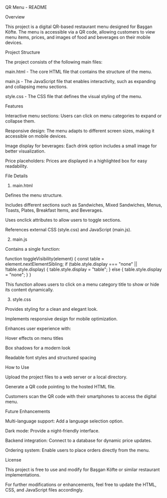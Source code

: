 QR Menu - README

Overview

This project is a digital QR-based restaurant menu designed for Başgan Köfte. The menu is accessible via a QR code, allowing customers to view menu items, prices, and images of food and beverages on their mobile devices.

Project Structure

The project consists of the following main files:

main.html - The core HTML file that contains the structure of the menu.

main.js - The JavaScript file that enables interactivity, such as expanding and collapsing menu sections.

style.css - The CSS file that defines the visual styling of the menu.

Features

Interactive menu sections: Users can click on menu categories to expand or collapse them.

Responsive design: The menu adapts to different screen sizes, making it accessible on mobile devices.

Image display for beverages: Each drink option includes a small image for better visualization.

Price placeholders: Prices are displayed in a highlighted box for easy readability.

File Details

1. main.html

Defines the menu structure.

Includes different sections such as Sandwiches, Mixed Sandwiches, Menus, Toasts, Plates, Breakfast Items, and Beverages.

Uses onclick attributes to allow users to toggle sections.

References external CSS (style.css) and JavaScript (main.js).

2. main.js

Contains a single function:

function toggleVisibility(element) {
    const table = element.nextElementSibling;
    if (table.style.display === "none" || !table.style.display) {
        table.style.display = "table";
    } else {
        table.style.display = "none";
    }
}

This function allows users to click on a menu category title to show or hide its content dynamically.

3. style.css

Provides styling for a clean and elegant look.

Implements responsive design for mobile optimization.

Enhances user experience with:

Hover effects on menu titles

Box shadows for a modern look

Readable font styles and structured spacing

How to Use

Upload the project files to a web server or a local directory.

Generate a QR code pointing to the hosted HTML file.

Customers scan the QR code with their smartphones to access the digital menu.

Future Enhancements

Multi-language support: Add a language selection option.

Dark mode: Provide a night-friendly interface.

Backend integration: Connect to a database for dynamic price updates.

Ordering system: Enable users to place orders directly from the menu.

License

This project is free to use and modify for Başgan Köfte or similar restaurant implementations.

For further modifications or enhancements, feel free to update the HTML, CSS, and JavaScript files accordingly.

